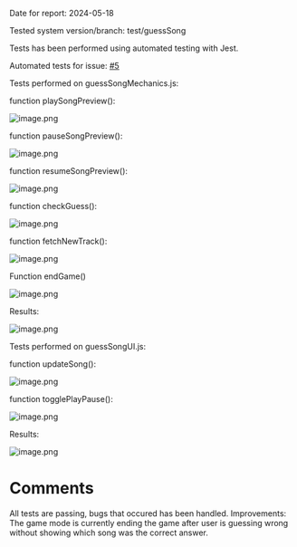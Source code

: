 Date for report: 2024-05-18

Tested system version/branch: test/guessSong

Tests has been performed using automated testing with Jest.

Automated tests for issue: [#5](https://gitlab.lnu.se/1dv613/student/dp222ky/projects/spotify-arcade/-/issues/5)

Tests performed on guessSongMechanics.js:

function playSongPreview():

![image.png](../uploads/980e6612e34d52053ccde6aba0fb9cc7/image.png)

function pauseSongPreview():

![image.png](../uploads/01c5e7fc9cb746e23e7a2b2c77c02042/image.png)

function resumeSongPreview():

![image.png](../uploads/42601ec77eb1095b51f62586f50ab740/image.png)

function checkGuess():

![image.png](../uploads/5fe548536008a991867e21e1c7fd9506/image.png)

function fetchNewTrack():

![image.png](../uploads/92fcea91162598474642da68ad1dc921/image.png)

Function endGame()

![image.png](../uploads/599157c63fb203e92bf265f9221b4e8f/image.png)

Results:

![image.png](../uploads/73d71c131caec28258fda72bf4824205/image.png)

Tests performed on guessSongUI.js:

function updateSong():

![image.png](../uploads/52bd98ed807963b7945b411a99770bf2/image.png)

function togglePlayPause():

![image.png](../uploads/3cec5cf6285f9810ea94b3954b666c5b/image.png)

Results:

![image.png](../uploads/8b77b2b0f5376a10d0570e76610bd76c/image.png)

# Comments

All tests are passing, bugs that occured has been handled. Improvements: The game mode is currently ending the game after user is guessing wrong without showing which song was the correct answer.
